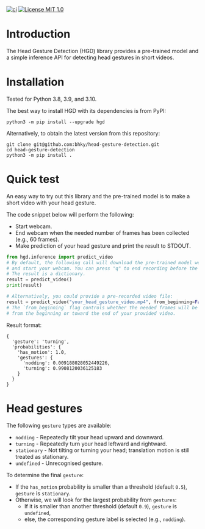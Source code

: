 [![ci](https://github.com/bhky/head-gesture-detection/actions/workflows/ci.yml/badge.svg)](https://github.com/bhky/head-gesture-detection/actions)
[![License MIT 1.0](https://img.shields.io/badge/license-MIT%201.0-blue.svg)](LICENSE)

# Introduction

The Head Gesture Detection (HGD) library provides a pre-trained model and 
a simple inference API for detecting head gestures in short videos.

# Installation

Tested for Python 3.8, 3.9, and 3.10.

The best way to install HGD with its dependencies is from PyPI:
```shell
python3 -m pip install --upgrade hgd
```
Alternatively, to obtain the latest version from this repository:
```shell
git clone git@github.com:bhky/head-gesture-detection.git
cd head-gesture-detection
python3 -m pip install .
```

# Quick test

An easy way to try out this library and the pre-trained model is to
make a short video with your head gesture.

The code snippet below will perform the following:
- Start webcam.
- End webcam when the needed number of frames has been collected (e.g., 60 frames).
- Make prediction of your head gesture and print the result to STDOUT.
```python
from hgd.inference import predict_video
# By default, the following call will download the pre-trained model weights 
# and start your webcam. You can press "q" to end recording before the auto end.
# The result is a dictionary.
result = predict_video()
print(result)

# Alternatively, you could provide a pre-recorded video file:
result = predict_video("your_head_gesture_video.mp4", from_beginning=False)
# The `from_beginning` flag controls whether the needed frames will be obtained
# from the beginning or toward the end of your provided video.
```
Result format:
```text
{
  'gesture': 'turning',
  'probabilities': {
    'has_motion': 1.0,
    'gestures': {
      'nodding': 0.009188028052449226,
      'turning': 0.9908120036125183
    }
  }
}
```

# Head gestures

The following `gesture` types are available:
- `nodding` - Repeatedly tilt your head upward and downward.
- `turning` - Repeatedly turn your head leftward and rightward.
- `stationary` - Not tilting or turning your head; translation motion is still treated as stationary.
- `undefined` - Unrecognised gesture.

To determine the final `gesture`:
- If the `has_motion` probability is smaller than a threshold (default `0.5`),
  `gesture` is `stationary`.
- Otherwise, we will look for the largest probability from `gestures`:
  - If it is smaller than another threshold (default `0.9`), `gesture` is `undefined`,
  - else, the corresponding gesture label is selected (e.g., `nodding`).
